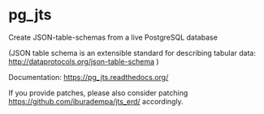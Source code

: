 pg_jts
======

Create JSON-table-schemas from a live PostgreSQL database

(JSON table schema is an extensible standard for describing tabular data:
http://dataprotocols.org/json-table-schema
)

Documentation: https://pg_jts.readthedocs.org/

If you provide patches, please also consider patching https://github.com/iburadempa/jts_erd/ accordingly.
